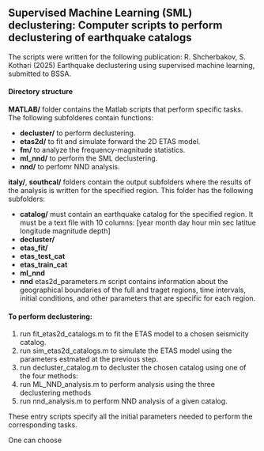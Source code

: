 ## Supervised Machine Learning (SML) declustering: Computer scripts to perform declustering of earthquake catalogs

The scripts were written for the following publication: R. Shcherbakov, S. Kothari (2025) Earthquake declustering using supervised machine learning, submitted to BSSA.

#### Directory structure
**MATLAB/** folder contains the Matlab scripts that perform specific tasks. The following subfolderes contain functions:
- **decluster/** to perform declustering.
- **etas2d/** to fit and simulate forward the 2D ETAS model.
- **fm/** to analyze the frequency-magnitude statistics.
- **ml_nnd/** to perform the SML declustering.
- **nnd/** to perfomr NND analysis.

**italy/**, **southcal/** folders contain the output subfolders where the results of the analysis is written for the specified region. This folder has the following subfolders:
- **catalog/** must contain an earthquake catalog for the specified region. It must be a text file with 10 columns: \[year month day hour min sec latitue longitude magnitude depth\]
- **decluster/** 
- **etas_fit/**
- **etas_test_cat** 
- **etas_train_cat**
- **ml_nnd**
- **nnd** 
etas2d_parameters.m script contains information about the geographical boundaries of the full and traget regions, time intervals, initial conditions, and other parameters that are specific for each region.

#### To perform declustering:
1. run fit_etas2d_catalogs.m to fit the ETAS model to a chosen seismicity catalog.
2. run sim_etas2d_catalogs.m to simulate the ETAS model using the parameters estmated at the previous step.
3. run decluster_catalog.m to decluster the chosen catalog using one of the four methods:
4. run ML_NND_analysis.m to perform analysis using the three declustering methods
5. run nnd_analysis.m to perform NND analysis of a given catalog.

These entry scripts specify all the initial parameters needed to perform the corresponding tasks. 

One can choose 

